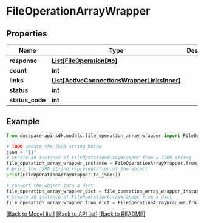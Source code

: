 # FileOperationArrayWrapper

## Properties

Name | Type | Description | Notes
------------ | ------------- | ------------- | -------------
**response** | [**List[FileOperationDto]**](FileOperationDto.md) |  | [optional] 
**count** | **int** |  | [optional] 
**links** | [**List[ActiveConnectionsWrapperLinksInner]**](ActiveConnectionsWrapperLinksInner.md) |  | [optional] 
**status** | **int** |  | [optional] 
**status_code** | **int** |  | [optional] 

## Example

```python
from docspace-api-sdk.models.file_operation_array_wrapper import FileOperationArrayWrapper

# TODO update the JSON string below
json = "{}"
# create an instance of FileOperationArrayWrapper from a JSON string
file_operation_array_wrapper_instance = FileOperationArrayWrapper.from_json(json)
# print the JSON string representation of the object
print(FileOperationArrayWrapper.to_json())

# convert the object into a dict
file_operation_array_wrapper_dict = file_operation_array_wrapper_instance.to_dict()
# create an instance of FileOperationArrayWrapper from a dict
file_operation_array_wrapper_from_dict = FileOperationArrayWrapper.from_dict(file_operation_array_wrapper_dict)
```
[[Back to Model list]](../README.md#documentation-for-models) [[Back to API list]](../README.md#documentation-for-api-endpoints) [[Back to README]](../README.md)


